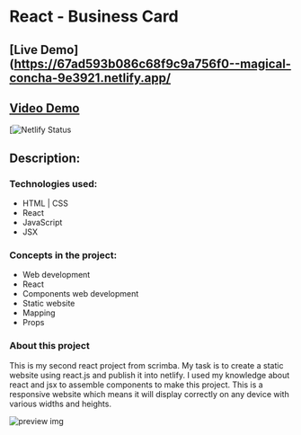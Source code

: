 # React - Business Card
## [Live Demo](https://67ad593b086c68f9c9a756f0--magical-concha-9e3921.netlify.app/
## [Video Demo](https://youtu.be/eipM1smJBEU)
[![Netlify Status](magical-concha-9e3921.netlify.app)



## **Description:**

### Technologies used:

- HTML | CSS
- React 
- JavaScript
- JSX

### Concepts in the project:

- Web development
- React
- Components web development
- Static website
- Mapping
- Props

### About this project

This is my second react project from scrimba. My task is to create a static website using react.js and publish it into netlify. I used my knowledge about react and jsx to assemble components to make this project. This is a responsive website which means it will display correctly on any device with various widths and heights.

![preview img](/preview.png)
